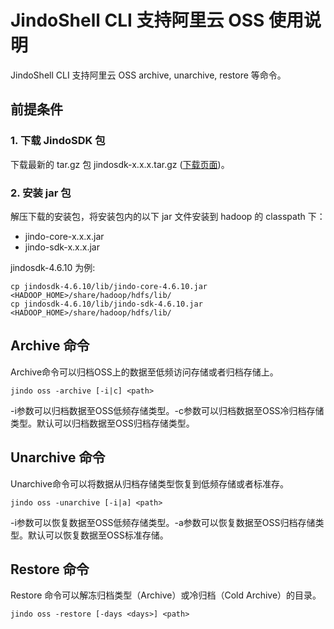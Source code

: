 # JindoShell CLI 支持阿里云 OSS 使用说明
JindoShell CLI 支持阿里云 OSS archive, unarchive, restore 等命令。

## 前提条件
### 1. 下载 JindoSDK 包
下载最新的 tar.gz 包 jindosdk-x.x.x.tar.gz ([下载页面](/docs/user/4.x/jindodata_download.md))。

### 2. 安装 jar 包
解压下载的安装包，将安装包内的以下 jar 文件安装到 hadoop 的 classpath 下：
* jindo-core-x.x.x.jar
* jindo-sdk-x.x.x.jar

jindosdk-4.6.10 为例:
```
cp jindosdk-4.6.10/lib/jindo-core-4.6.10.jar <HADOOP_HOME>/share/hadoop/hdfs/lib/
cp jindosdk-4.6.10/lib/jindo-sdk-4.6.10.jar <HADOOP_HOME>/share/hadoop/hdfs/lib/
```

## Archive 命令
Archive命令可以归档OSS上的数据至低频访问存储或者归档存储上。

```
jindo oss -archive [-i|c] <path>
```

-i参数可以归档数据至OSS低频存储类型。-c参数可以归档数据至OSS冷归档存储类型。默认可以归档数据至OSS归档存储类型。

## Unarchive 命令
Unarchive命令可以将数据从归档存储类型恢复到低频存储或者标准存。

```
jindo oss -unarchive [-i|a] <path>
```

-i参数可以恢复数据至OSS低频存储类型。-a参数可以恢复数据至OSS归档存储类型。默认可以恢复数据至OSS标准存储。

## Restore 命令
Restore 命令可以解冻归档类型（Archive）或冷归档（Cold Archive）的目录。

```
jindo oss -restore [-days <days>] <path>
```